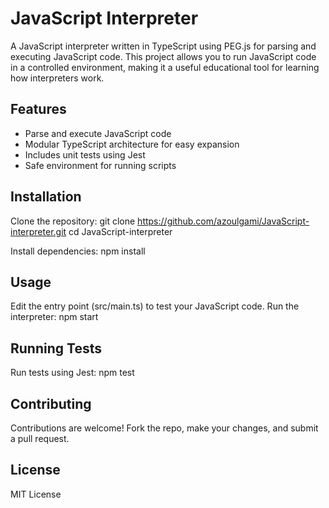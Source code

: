 # JavaScript Interpreter
A JavaScript interpreter written in TypeScript using PEG.js for parsing and executing JavaScript code. This project allows you to run JavaScript code in a controlled environment, making it a useful educational tool for learning how interpreters work.

## Features
- Parse and execute JavaScript code
- Modular TypeScript architecture for easy expansion
- Includes unit tests using Jest
- Safe environment for running scripts

## Installation
Clone the repository:
git clone https://github.com/azoulgami/JavaScript-interpreter.git
cd JavaScript-interpreter

Install dependencies:
npm install

## Usage
Edit the entry point (src/main.ts) to test your JavaScript code. Run the interpreter:
npm start

## Running Tests
Run tests using Jest:
npm test

## Contributing
Contributions are welcome! Fork the repo, make your changes, and submit a pull request.

## License
MIT License
